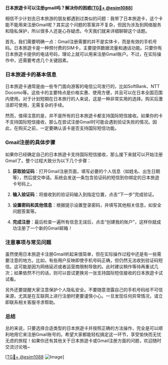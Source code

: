 **日本旅遊卡可以注册gmail吗？解决你的困惑[[TG💪+ @esim1088](https://t.me/s/esim1088)]**

相信不少计划去日本旅游的朋友都遇到过类似的问题：我带了日本旅遊卡，这个卡能不能用来注册Gmail呢？其实这个问题的答案并不复杂，但因为涉及到网络服务和隐私保护，所以很多人还是心存疑虑。今天我们就来详细聊聊这个话题。

首先，我们需要明确一点：Gmail注册需要的并不是实体卡，而是有效的手机号码。日本旅遊卡是一种预付费的SIM卡，主要提供数据流量和通话功能。只要你有日本旅遊卡提供的电话号码，理论上就可以用来注册Gmail账户。不过，在实际操作中，还需要考虑几个关键因素。

### 日本旅遊卡的基本信息

日本旅遊卡通常是由一些专门面向游客的电信公司发行的，比如SoftBank、NTT Docomo等。这些卡的主要特点是价格实惠、使用方便，并且可以在日本全国范围内使用。对于计划短期在日本旅行的人来说，这是一种非常实用的选择。购买后激活即可使用，无需复杂的手续。

然而，值得注意的是，并不是所有的日本旅遊卡都支持国际短信接收。如果你的卡不支持国际短信接收，那么在尝试注册Gmail时可能会遇到验证失败的情况。因此，在购买之前，一定要确认该卡是否支持国际短信功能。

### Gmail注册的具体步骤

如果你已经确定自己的日本旅遊卡支持国际短信接收，那么接下来就可以开始注册Gmail了。整个过程大致分为以下几个步骤：

1. **获取验证码**：打开Gmail注册页面，填写必要的个人信息（如姓名、出生日期等），然后提交申请。系统会发送一条包含验证码的短信到你绑定的日本旅遊卡号码上。
   
2. **输入验证码**：将接收到的验证码输入到指定位置，点击“下一步”完成验证。

3. **设置密码和其他信息**：根据提示设置登录密码，并填写其他相关信息，如安全问题答案等。

4. **完成注册**：最后检查一遍所有信息无误后，点击“创建我的账户”，这样你就成功注册了一个新的Gmail邮箱！

### 注意事项与常见问题

虽然使用日本旅遊卡注册Gmail听起来很简单，但在实际操作过程中还是有一些需要注意的地方。比如，有些用户反映即使手机号码正确，但仍然无法收到验证码短信。这可能是因为网络延迟或者运营商限制导致的。此时建议稍作等待再重试几次；如果依然不行的话，则可以尝试更换另一张支持国际短信接收的日本旅遊卡试试看。

另外还要提醒大家注意保护个人隐私安全。不要随意泄露自己的手机号码给不可信来源，尤其是在互联网上进行注册时更要谨慎小心。一旦发现任何异常情况，请立即联系相关客服寻求帮助。

### 总结

总的来说，只要选择合适类型的日本旅遊卡并按照正确的方法操作，完全是可以顺利地用它来注册Gmail账号的。希望大家都能轻松搞定这一环节，享受愉快而无忧无虑的旅程！如果你还有其他关于日本旅遊卡或Gmail注册方面的问题，欢迎随时交流讨论哦~

[[TG💪+ @esim1088](https://t.me/s/esim1088) ![Image](https://i.postimg.cc/4NQfJmqS/Snipaste-2025-05-13-00-14-12.png)]